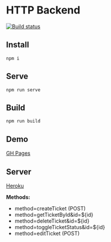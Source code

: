 # HTTP Backend
[![Build status](https://ci.appveyor.com/api/projects/status/7h2sh57dgd390na4?svg=true)](https://ci.appveyor.com/project/errand/ahj-http-frontend)


## Install
`npm i`
## Serve
`npm run serve`
## Build
`npm run build`
## Demo
[GH Pages](https://errand.github.io/ahj-http-backend/) 

## Server

[Heroku](https://errand-ahj-http-backend.herokuapp.com/)

**Methods:**

- method=createTicket (POST)
- method=getTicketById&id=${id}
- method=deleteTicket&id=${id}
- method=toggleTicketStatus&id=${id}
- method=editTicket (POST)
